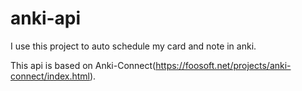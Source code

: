 # anki-api
I use this project to auto schedule my card and note in anki.

This api is based on Anki-Connect(https://foosoft.net/projects/anki-connect/index.html).
